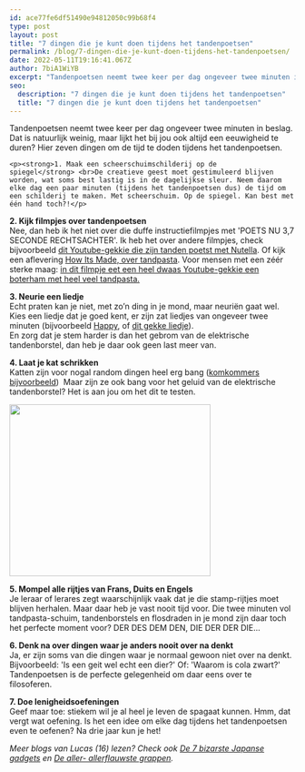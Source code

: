 ```yaml
---
id: ace77fe6df51490e94812050c99b68f4
type: post
layout: post
title: "7 dingen die je kunt doen tijdens het tandenpoetsen"
permalink: /blog/7-dingen-die-je-kunt-doen-tijdens-het-tandenpoetsen/
date: 2022-05-11T19:16:41.067Z
author: 7biA1WiYB
excerpt: "Tandenpoetsen neemt twee keer per dag ongeveer twee minuten in beslag. Dat is natuurlijk weinig, maar lijkt het bij jou ook altijd een eeuwigheid te duren? Hier zeven dingen om de tijd te doden tijdens het tandenpoetsen.  "
seo:
  description: "7 dingen die je kunt doen tijdens het tandenpoetsen"
  title: "7 dingen die je kunt doen tijdens het tandenpoetsen"
---
```

Tandenpoetsen neemt twee keer per dag ongeveer twee minuten in beslag. Dat is natuurlijk weinig, maar lijkt het bij jou ook altijd een eeuwigheid te duren? Hier zeven dingen om de tijd te doden tijdens het tandenpoetsen.  

    <p><strong>1. Maak een scheerschuimschilderij op de spiegel</strong> <br>De creatieve geest moet gestimuleerd blijven worden, wat soms best lastig is in de dagelijkse sleur. Neem daarom elke dag een paar minuten (tijdens het tandenpoetsen dus) de tijd om een schilderij te maken. Met scheerschuim. Op de spiegel. Kan best met één hand toch?!</p>
<p><strong>2. Kijk filmpjes over tandenpoetsen</strong><br>Nee, dan heb ik het niet over die duffe instructiefilmpjes met 'POETS NU 3,7 SECONDE RECHTSACHTER'. Ik heb het over andere filmpjes, check bijvoorbeeld <a href="https://www.youtube.com/watch?v=88MjLFXoc6Q" target="_blank">dit Youtube-gekkie die zijn tanden poetst met Nutella</a>. Of kijk een aflevering <a href="https://www.youtube.com/watch?v=g9aD3BpxEAY" target="_blank">How Its Made, over tandpasta</a>. Voor mensen met een zéér sterke maag: <a href="https://www.youtube.com/watch?v=qAJJhVjsrP0" target="_blank">in dit filmpje eet een heel dwaas Youtube-gekkie een boterham met heel veel tandpasta.</a></p>
<p><strong>3. Neurie een liedje</strong><br>Echt praten kan je niet, met zo’n ding in je mond, maar neuriën gaat wel. Kies een liedje dat je goed kent, er zijn zat liedjes van ongeveer twee minuten (bijvoorbeeld <a href="https://www.youtube.com/watch?v=1iWW4Bkqqx4" target="_blank">Happy</a>, of <a href="https://www.youtube.com/watch?v=h_lRn6oBwWY" target="_blank">dit gekke liedje</a>).<br>En zorg dat je stem harder is dan het gebrom van de elektrische tandenborstel, dan heb je daar ook geen last meer van. </p>
<p><b>4. Laat je kat schrikken</b><br>Katten zijn voor nogal random dingen heel erg bang (<a href="https://www.youtube.com/watch?v=_BRp7ezUqbI" target="_blank">komkommers bijvoorbeeld</a>)  Maar zijn ze ook bang voor het geluid van de elektrische tandenborstel? Het is aan jou om het dit te testen.</p>
<p><div class="media media-element-container media-default"><div id="file-16244" class="file file-image file-image-png">

        
  
  <div class="content">
    <img height="302" width="354" class="media-element file-default" src="https://original.sevendays.nl/sites/default/files/HAAS%20IS%20BANG.png" alt="">  </div>

  
</div>
</div>
<p><strong>5. Mompel alle rijtjes van Frans, Duits en Engels</strong><br>Je leraar of lerares zegt waarschijnlijk vaak dat je die stamp-rijtjes moet blijven herhalen. Maar daar heb je vast nooit tijd voor. Die twee minuten vol tandpasta-schuim, tandenborstels en flosdraden in je mond zijn daar toch het perfecte moment voor? DER DES DEM DEN, DIE DER DER DIE...</p>
<p><strong>6. Denk na over dingen waar je anders nooit over na denkt</strong><br>Ja, er zijn soms van die dingen waar je normaal gewoon niet over na denkt. Bijvoorbeeld: 'Is een geit wel echt een dier?' Of: 'Waarom is cola zwart?' Tandenpoetsen is de perfecte gelegenheid om daar eens over te filosoferen.</p>
<p><strong>7. Doe lenigheidsoefeningen</strong><br>Geef maar toe: stiekem wil je al heel je leven de spagaat kunnen. Hmm, dat vergt wat oefening. Is het een idee om elke dag tijdens het tandenpoetsen even te oefenen? Na drie jaar kun je het!</p>
<p><em>Meer blogs van Lucas (16) lezen? Check ook <a href="https://original.sevendays.nl/blog/de-7-bizarste-japanse-gadgets" target="_blank">De 7 bizarste Japanse gadgets</a> en <a href="https://original.sevendays.nl/blog/de-aller-allerflauwste-grappen" target="_blank">De aller- allerflauwste grappen</a>.</em></p>  
